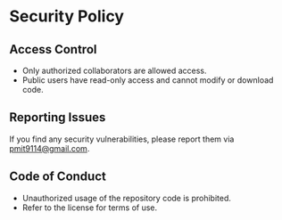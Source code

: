 # Security Policy

## Access Control
- Only authorized collaborators are allowed access.
- Public users have read-only access and cannot modify or download code.

## Reporting Issues
If you find any security vulnerabilities, please report them via pmit9114@gmail.com.

## Code of Conduct
- Unauthorized usage of the repository code is prohibited.
- Refer to the license for terms of use.
